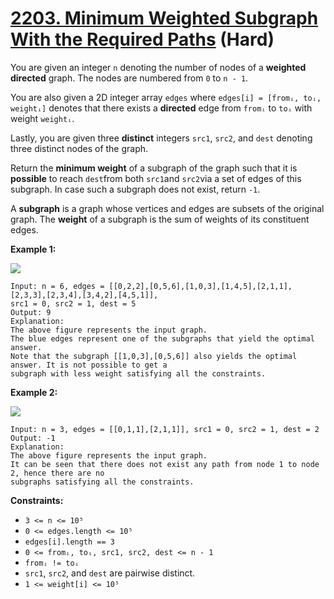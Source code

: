 # [2203. Minimum Weighted Subgraph With the Required Paths][link] (Hard)

[link]: https://leetcode.com/problems/minimum-weighted-subgraph-with-the-required-paths/

You are given an integer `n` denoting the number of nodes of a **weighted directed** graph. The
nodes are numbered from `0` to `n - 1`.

You are also given a 2D integer array `edges` where `edges[i] = [fromᵢ, toᵢ, weightᵢ]` denotes that
there exists a **directed** edge from `fromᵢ` to `toᵢ` with weight `weightᵢ`.

Lastly, you are given three **distinct** integers `src1`, `src2`, and `dest` denoting three distinct
nodes of the graph.

Return the **minimum weight** of a subgraph of the graph such that it is **possible** to reach
`dest`from both `src1`and `src2`via a set of edges of this subgraph. In case such a subgraph does
not exist, return `-1`.

A **subgraph** is a graph whose vertices and edges are subsets of the original graph. The **weight**
of a subgraph is the sum of weights of its constituent edges.

**Example 1:**

![](https://assets.leetcode.com/uploads/2022/02/17/example1drawio.png)

```
Input: n = 6, edges = [[0,2,2],[0,5,6],[1,0,3],[1,4,5],[2,1,1],[2,3,3],[2,3,4],[3,4,2],[4,5,1]],
src1 = 0, src2 = 1, dest = 5
Output: 9
Explanation:
The above figure represents the input graph.
The blue edges represent one of the subgraphs that yield the optimal answer.
Note that the subgraph [[1,0,3],[0,5,6]] also yields the optimal answer. It is not possible to get a
subgraph with less weight satisfying all the constraints.
```

**Example 2:**

![](https://assets.leetcode.com/uploads/2022/02/17/example2-1drawio.png)

```
Input: n = 3, edges = [[0,1,1],[2,1,1]], src1 = 0, src2 = 1, dest = 2
Output: -1
Explanation:
The above figure represents the input graph.
It can be seen that there does not exist any path from node 1 to node 2, hence there are no
subgraphs satisfying all the constraints.
```

**Constraints:**

- `3 <= n <= 10⁵`
- `0 <= edges.length <= 10⁵`
- `edges[i].length == 3`
- `0 <= fromᵢ, toᵢ, src1, src2, dest <= n - 1`
- `fromᵢ != toᵢ`
- `src1`, `src2`, and `dest` are pairwise distinct.
- `1 <= weight[i] <= 10⁵`
